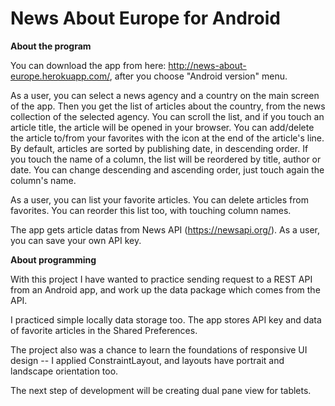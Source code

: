 # News About Europe for Android


**About the program**

You can download the app from here: http://news-about-europe.herokuapp.com/, after you choose "Android version" menu.

As a user, you can select a news agency and a country on the main screen of the app. Then you get the list of articles about the country, from the news collection of the selected agency. You can scroll the list, and if you touch an article title, the article will be opened in your browser. You can add/delete the article to/from your favorites with the icon at the end of the article\'s line. By default, articles are sorted by publishing date, in descending order. If you touch the name of a column, the list will be reordered by title, author or date. You can change descending and ascending order, just touch again the column's name.

As a user, you can list your favorite articles. You can delete articles from favorites. You can reorder this list too, with touching column names. 

The app gets article datas from News API (https://newsapi.org/). As a user, you can save your own API key.


**About programming**

With this project I have wanted to practice sending request to a REST API from an Android app, and work up the data package which comes from the API.

I practiced simple locally data storage too. The app stores API key and data of favorite articles in the Shared Preferences.

The project also was a chance to learn the foundations of responsive UI design -- I applied ConstraintLayout, and layouts have portrait and landscape orientation too.

The next step of development will be creating dual pane view for tablets.
